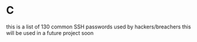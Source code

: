 # C
this is a list of 130 common SSH passwords used by hackers/breachers this will be used in a future project soon

